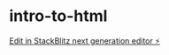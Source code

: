 # intro-to-html

[Edit in StackBlitz next generation editor ⚡️](https://stackblitz.com/~/github.com/candicebasson/intro-to-html)
